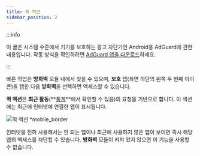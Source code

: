 ```yaml
---
title: 퀵 액션
sidebar_position: 2
---
```


:::info

이 글은 시스템 수준에서 기기를 보호하는 광고 차단기인 Android용 AdGuard에 관한 내용입니다. 작동 방식을 확인하려면 [AdGuard 앱을 다운로드](https://agrd.io/download-kb-adblock)하세요.

:::

빠른 작업은 **방화벽** 모듈 내에서 찾을 수 있으며, **보호** 탭(화면 하단의 왼쪽 두 번째 아이콘)을 탭한 다음 **방화벽**을 선택하면 액세스할 수 있습니다.

**퀵 액션**은 **최근 활동**(\*\*[통계](/adguard-for-android/features/statistics)\*\*에서 확인할 수 있음)의 요청을 기반으로 합니다. 이 섹션에는 최근에 인터넷에 연결한 앱이 표시됩니다.

![퀵 액션 \*mobile_border](https://cdn.adtidy.org/blog/new/yigrfquick_actions.png)

인터넷을 전혀 사용해서는 안 되는 앱이나 최근에 사용하지 않은 앱이 보이면 즉시 해당 앱의 액세스를 차단할 수 있습니다. **방화벽** 모듈이 켜져 있지 않으면 이 기능을 사용할 수 없습니다.
